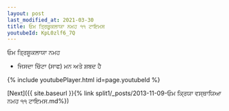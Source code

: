 ```yaml
---
layout: post
last_modified_at: 2021-03-30
title: ਓਮ ਤ੍ਰਿਸ਼ੂਕਲਾਯਾ ਨਮਹ ੧੧ ਟਾਇਮਸ
youtubeId: KpL0zlf6_7Q
---
```

 
 
 ਓਮ ਤ੍ਰਿਸ਼ੂਕਲਾਯਾ ਨਮਹ  
 
 -  ਜਿਸਦਾ ਚਿੱਟਾ (ਸਾਫ) ਮਨ ਅਤੇ ਸ਼ਬਦ ਹੈ 
 
  
 
  
 
 
 
 
 
 


{% include youtubePlayer.html id=page.youtubeId %}
 
[Next]({{ site.baseurl }}{% link  split1/_posts/2013-11-09-ਓਮ ਕ੍ਰਿਯਾ ਵਸ੍ਥਾਯਿਆ ਨਮਹ ੧੧ ਟਾਇਮਸ.md%})
 
